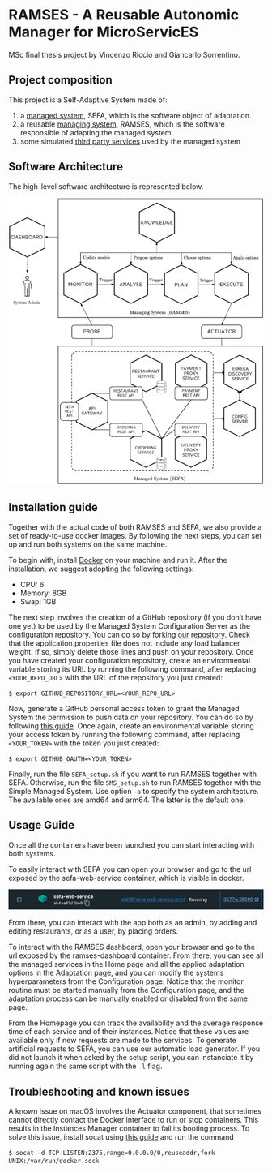 # RAMSES - A Reusable Autonomic Manager for MicroServicES
MSc final thesis project by Vincenzo Riccio and Giancarlo Sorrentino.

## Project composition

This project is a Self-Adaptive System made of:

1. a [managed system](./managed-system/README.md), SEFA, which is the software object of adaptation.
2. a reusable [managing system](./managing-system/README.md), RAMSES, which is the software responsible of adapting the managed system.
3. some simulated [third party services](./third-party-services/README.md) used by the managed system

## Software Architecture
The high-level software architecture is represented below.

![High-level architecture](./documents/Managed%20System/Managing%2BManaged.png)

## Installation guide
Together with the actual code of both RAMSES and SEFA, we also provide a set of ready-to-use docker images. By following the next steps, you can set up and run both systems on the same machine. 

To begin with, install [Docker](https://www.docker.com/) on your machine and run it. After the installation, we suggest adopting the following settings:
- CPU: 6
- Memory: 8GB
- Swap: 1GB

The next step involves the creation of a GitHub repository (if you don’t have one yet) to be used by the Managed System Configuration Server as the configuration repository. You can do so by forking [our repository](https://github.com/ramses-sas/config-server). Check that the application.properties file does not include any load balancer weight. If so, simply delete those lines and push on your repository. Once you have created your configuration repository, create an environmental variable storing its URL by running the following command, after replacing ``<YOUR_REPO_URL>`` with the URL of the repository you just created:
```
$ export GITHUB_REPOSITORY_URL=<YOUR_REPO_URL>
```

Now, generate a GitHub personal access token to grant the Managed System the permission to push data on your repository. You can do so by following [this guide](https://docs.github.com/en/authentication/keeping-your-account-and-data-secure/creating-a-personal-access-token).
Once again, create an environmental variable storing your access token by running the following command, after replacing ``<YOUR_TOKEN>`` with the token you just created:
```
$ export GITHUB_OAUTH=<YOUR_TOKEN> 
```

Finally, run the file ``SEFA_setup.sh`` if you want to run RAMSES together with SEFA. Otherwise, run the file ``SMS_setup.sh`` to run RAMSES together with the Simple Managed System.
Use option `-a` to specify the system architecture. The available ones are amd64 and arm64. The latter is the default one.

## Usage Guide
Once all the containers have been launched you can start interacting with both systems. 

To easily interact with SEFA you can open your browser and go to the url exposed by the sefa-web-service container, which is visible in docker. 

![Docker Container Example](./documents/Docker%20Container%20Example.png)

From there, you can interact with the app both as an admin, by adding and editing restaurants, or as a user, by placing orders. 

To interact with the RAMSES dashboard, open your browser and go to the url exposed by the ramses-dashboard container. From there, you can see all the managed services in the Home page and all the applied adaptation options in the Adaptation page, and you can modify the systems hyperparameters from the Configuration page. Notice that the monitor routine must be started manually from the Configuration page, and the adaptation process can be manually enabled or disabled from the same page.

From the Homepage you can track the availability and the average response time of each service and of their instances. Notice that these values are available only if new requests are made to the services. To generate artificial requests to SEFA, you can use our automatic load generator. If you did not launch it when asked by the setup script, you can instanciate it by running again the same script with the `-l` flag.

## Troubleshooting and known issues
A known issue on macOS involves the Actuator component, that sometimes cannot directly contact the Docker interface to run or stop containers. This results in the Instances Manager container to fail its booting process. To solve this issue, install socat using [this guide](https://stackoverflow.com/questions/16808543/install-socat-on-mac) and run the command 
```
$ socat -d TCP-LISTEN:2375,range=0.0.0.0/0,reuseaddr,fork UNIX:/var/run/docker.sock
```





